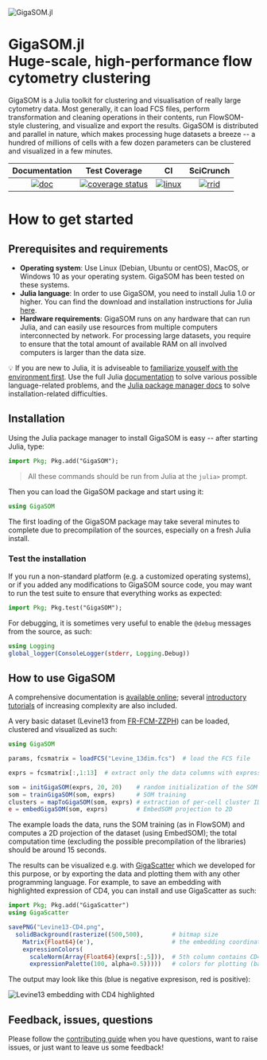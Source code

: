 ![GigaSOM.jl](https://prince.lcsb.uni.lu/GigaSOM.jl/img/logo-GigaSOM.jl.png?maxAge=0)

# GigaSOM.jl <br> Huge-scale, high-performance flow cytometry clustering

GigaSOM is a Julia toolkit for clustering and visualisation of really large cytometry data. Most generally, it can load FCS files, perform transformation and cleaning operations in their contents, run FlowSOM-style clustering, and visualize and export the results. GigaSOM is distributed and parallel in nature, which makes processing huge datasets a breeze -- a hundred of millions of cells with a few dozen parameters can be clustered and visualized in a few minutes.

| **Documentation** | **Test Coverage** | **CI** | **SciCrunch** |
|:-----------------:|:-----------------:|:-----------------------------------------------------:|:--------:|
| [![doc](https://img.shields.io/badge/doc-GigaSOM-blue)](http://git.io/GigaSOM.jl) | [![coverage status](http://codecov.io/github/LCSB-BioCore/GigaSOM.jl/coverage.svg?branch=master)](http://codecov.io/github/LCSB-BioCore/GigaSOM.jl?branch=master) | [![linux](https://git-r3lab.uni.lu/lcsb-biocore/GigaSOM.jl/badges/master/pipeline.svg)](https://git-r3lab.uni.lu/lcsb-biocore/GigaSOM.jl/-/pipelines) | [![rrid](https://img.shields.io/badge/RRID-SCR__019020-72c02c)](https://scicrunch.org/resolver/RRID:SCR_019020) |

# How to get started

## Prerequisites and requirements

- **Operating system**: Use Linux (Debian, Ubuntu or centOS), MacOS, or Windows 10 as your operating system. GigaSOM has been tested on these systems.
- **Julia language**: In order to use GigaSOM, you need to install Julia 1.0 or higher. You can find the download and installation instructions for Julia [here](https://julialang.org/downloads/).
- **Hardware requirements**: GigaSOM runs on any hardware that can run Julia, and can easily use resources from multiple computers interconnected by network. For processing large datasets, you require to ensure that the total amount of available RAM on all involved computers is larger than the data size.

:bulb: If you are new to Julia, it is adviseable to [familiarize youself with
the environment
first](https://docs.julialang.org/en/v1/manual/getting-started/).  Use the full
Julia [documentation](https://docs.julialang.org) to solve various possible
language-related problems, and the [Julia package manager
docs](https://julialang.github.io/Pkg.jl/v1/getting-started/) to solve
installation-related difficulties.

## Installation

Using the Julia package manager to install GigaSOM is easy -- after starting Julia, type:

```julia
import Pkg; Pkg.add("GigaSOM");
```

> All these commands should be run from Julia at the `julia>` prompt.

Then you can load the GigaSOM package and start using it:

```julia
using GigaSOM
```

The first loading of the GigaSOM package may take several minutes to complete due to precompilation of the sources, especially on a fresh Julia install.

### Test the installation

If you run a non-standard platform (e.g. a customized operating systems), or if you added any modifications to GigaSOM source code, you may want to run the test suite to ensure that everything works as expected:

```julia
import Pkg; Pkg.test("GigaSOM");
```

For debugging, it is sometimes very useful to enable the `@debug` messages from the source, as such:
```julia
using Logging
global_logger(ConsoleLogger(stderr, Logging.Debug))
```

## How to use GigaSOM

A comprehensive documentation is [available online](https://lcsb-biocore.github.io/GigaSOM.jl/); several [introductory tutorials](https://lcsb-biocore.github.io/GigaSOM.jl/latest/tutorials/basicUsage/) of increasing complexity are also included.

A very basic dataset (Levine13 from [FR-FCM-ZZPH](https://flowrepository.org/id/FR-FCM-ZZPH)) can be loaded, clustered and visualized as such:

```julia
using GigaSOM

params, fcsmatrix = loadFCS("Levine_13dim.fcs")  # load the FCS file

exprs = fcsmatrix[:,1:13]  # extract only the data columns with expression values

som = initGigaSOM(exprs, 20, 20)    # random initialization of the SOM codebook
som = trainGigaSOM(som, exprs)      # SOM training
clusters = mapToGigaSOM(som, exprs) # extraction of per-cell cluster IDs
e = embedGigaSOM(som, exprs)        # EmbedSOM projection to 2D
```

The example loads the data, runs the SOM training (as in FlowSOM) and computes a 2D projection of the dataset (using EmbedSOM); the total computation time (excluding the possible precompilation of the libraries) should be around 15 seconds.

The results can be visualized e.g. with [GigaScatter](https://github.com/LCSB-BioCore/GigaScatter.jl#usage-with-gigasomjl) which we developed for this purpose, or by exporting the data and plotting them with any other programming language. For example, to save an embedding with highlighted expression of CD4, you can install and use GigaScatter as such:

```julia
import Pkg; Pkg.add("GigaScatter")
using GigaScatter

savePNG("Levine13-CD4.png",
  solidBackground(rasterize((500,500),        # bitmap size
    Matrix{Float64}(e'),                      # the embedding coordinates
    expressionColors(
      scaleNorm(Array{Float64}(exprs[:,5])),  # 5th column contains CD4 expressions
      expressionPalette(100, alpha=0.5)))))   # colors for plotting (based on RdYlBu)
```

The output may look like this (blue is negative expresison, red is positive):

![Levine13 embedding with CD4 highlighted](docs/src/assets/Levine13-CD4.png "Levine13/CD4")

## Feedback, issues, questions

Please follow the [contributing guide](.github/CONTRIBUTING.md) when you have questions, want to raise issues, or just want to leave us some feedback!
